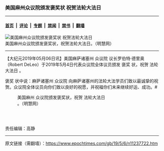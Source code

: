 ### 美国麻州众议院颁发褒奖状 祝贺法轮大法日

---

#### [首页](../../../..?n11237722) &nbsp;|&nbsp; [评论](../../../../../epoch-comment?n11237722) &nbsp;|&nbsp; [专题](../../../../../epoch-special?n11237722) &nbsp;|&nbsp; [禁闻](../../../../../epoch-news?n11237722) &nbsp;|&nbsp; [禁书](../../../../../books?n11237722) &nbsp;|&nbsp; [翻墙](https://github.com/gfw-breaker/nogfw/blob/master/README.md?n11237722)


<div><img alt="美国麻州众议院颁发褒奖状 祝贺法轮大法日" class="attachment-djy_600_400 size-djy_600_400 wp-post-image" src="https://i.epochtimes.com/assets/uploads/2019/05/2019-5-5-ma-citation_rep-jones-ss-1-363x400.jpg"/>
<div class="caption">
 美国麻州众议院颁发褒奖状，祝贺法轮大法日。（明慧网）
</div></div><hr/><div class="post_content" id="artbody" itemprop="articleBody">
 <!-- article content begin -->
 <p>
  【大纪元2019年05月06日讯】美国麻萨诸塞州
  <ok href="https://www.epochtimes.com/gb/tag/%E4%BC%97%E8%AE%AE%E9%99%A2.html">
   众议院
  </ok>
  议长罗伯特‧德里奥（Robert DeLeo）于2019年5月4日代表众议院全体议员颁发
  <ok href="https://www.epochtimes.com/gb/tag/%E8%A4%92%E5%A5%96.html">
   褒奖
  </ok>
  状，祝贺
  <ok href="https://www.epochtimes.com/gb/tag/%E6%B3%95%E8%BD%AE%E5%A4%A7%E6%B3%95%E6%97%A5.html">
   法轮大法日
  </ok>
  。
 </p>
 <p>
  <ok href="https://www.epochtimes.com/gb/tag/%E8%A4%92%E5%A5%96.html">
   褒奖
  </ok>
  状中说：麻萨诸塞州
  <ok href="https://www.epochtimes.com/gb/tag/%E4%BC%97%E8%AE%AE%E9%99%A2.html">
   众议院
  </ok>
  向麻萨诸塞州的法轮大法学员们致以最诚挚的祝贺。众议院全体议员向你们致以良好的祝愿，并祝福你们未来继续好运、成功。#
 </p>
 <figure aria-describedby="caption-attachment-11237725" class="wp-caption aligncenter" id="attachment_11237725" style="width: 363px">
  <ok href="https://i.epochtimes.com/assets/uploads/2019/05/2019-5-5-ma-citation_rep-jones-ss.jpg" target="_blank">
   <img alt="" class="size-full wp-image-11237725" src="https://i.epochtimes.com/assets/uploads/2019/05/2019-5-5-ma-citation_rep-jones-ss.jpg"/>
  </ok>
  <br/><figcaption class="wp-caption-text" id="caption-attachment-11237725">
   <ok href="https://www.epochtimes.com/gb/tag/%E7%BE%8E%E5%9B%BD%E9%BA%BB%E5%B7%9E.html">
    美国麻州
   </ok>
   众议院颁发褒奖状，祝贺
   <ok href="https://www.epochtimes.com/gb/tag/%E6%B3%95%E8%BD%AE%E5%A4%A7%E6%B3%95%E6%97%A5.html">
    法轮大法日
   </ok>
   。（明慧网）
  </figcaption><br/>
 </figure><br/>
 <p>
  责任编辑：高静
 </p>
 <!-- article content end -->
 <div id="below_article_ad">
 </div>
</div>


---

原文链接（需翻墙）：https://www.epochtimes.com/gb/19/5/6/n11237722.htm